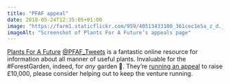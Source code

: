 ```yaml
---
title: "PFAF appeal"
date: 2018-05-24T12:35:05+01:00
image: "https://farm1.staticflickr.com/959/40513433100_361cec1e5a_z_d.jpg"
imageAlt: "Screenshot of Plants For A Future’s appeals page"
---
```


[Plants For A Future](https://www.pfaf.org/) [@PFAF_Tweets](https://twitter.com/PFAF_Tweets) is a fantastic online resource for information about all manner of useful plants. Invaluable for the #ForestGarden, indeed, for _any_ garden 🙂. They’re [running an appeal](https://www.pfaf.org/user/cmspage.aspx?pageid=313) to raise £10,000, please consider helping out to keep the venture running.
